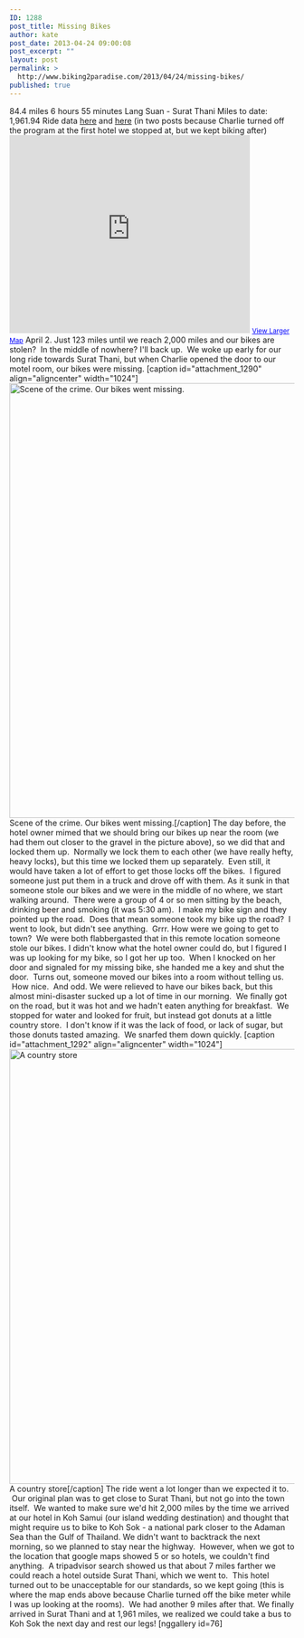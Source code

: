 ```yaml
---
ID: 1288
post_title: Missing Bikes
author: kate
post_date: 2013-04-24 09:00:08
post_excerpt: ""
layout: post
permalink: >
  http://www.biking2paradise.com/2013/04/24/missing-bikes/
published: true
---
```

84\.4 miles 6 hours 55 minutes Lang Suan - Surat Thani Miles to date: 1,961.94 Ride data <a title="ride data out of Lang Suan" href="http://cyclemeter.com/3697d4843017f541/Cycle-20130402-0621?r=e" target="_blank">here</a> and <a title="ride data into Surat Thani" href="http://cyclemeter.com/3697d4843017f541/Cycle-20130402-1540?r=e" target="_blank">here</a> (in two posts because Charlie turned off the program at the first hotel we stopped at, but we kept biking after) <iframe src="https://maps.google.com/maps?source=embed&f=q&hl=en&q=http:%2F%2Fshare.abvio.com%2F3697%2Fd484%2F3017%2Ff541%2FCyclemeter-Cycle-20130402-0621.kml&ie=UTF8&t=m&ll=9.533562,99.172811&spn=1.625126,4.092407&output=embed" height="350" width="425" frameborder="0" marginwidth="0" marginheight="0" scrolling="no"></iframe> <small><a style="color: #0000ff; text-align: left;" href="https://maps.google.com/maps?source=embed&f=q&hl=en&q=http:%2F%2Fshare.abvio.com%2F3697%2Fd484%2F3017%2Ff541%2FCyclemeter-Cycle-20130402-0621.kml&ie=UTF8&t=m&ll=9.533562,99.172811&spn=1.625126,4.092407">View Larger Map</a></small> April 2. Just 123 miles until we reach 2,000 miles and our bikes are stolen?  In the middle of nowhere? I'll back up.  We woke up early for our long ride towards Surat Thani, but when Charlie opened the door to our motel room, our bikes were missing. [caption id="attachment_1290" align="aligncenter" width="1024"]<a href="http://localhost/biking2paradise.com/?attachment_id=1290" rel="attachment wp-att-1290"><img class="size-full wp-image-1290" alt="Scene of the crime.  Our bikes went missing. " src="http://localhost/biking2paradise.com/wp-content/uploads/2013/04/2013-04-02-06-25-06.jpg" width="1024" height="768" /></a> Scene of the crime. Our bikes went missing.[/caption] The day before, the hotel owner mimed that we should bring our bikes up near the room (we had them out closer to the gravel in the picture above), so we did that and locked them up.  Normally we lock them to each other (we have really hefty, heavy locks), but this time we locked them up separately.  Even still, it would have taken a lot of effort to get those locks off the bikes.  I figured someone just put them in a truck and drove off with them. As it sunk in that someone stole our bikes and we were in the middle of no where, we start walking around.  There were a group of 4 or so men sitting by the beach, drinking beer and smoking (it was 5:30 am).  I make my bike sign and they pointed up the road.  Does that mean someone took my bike up the road?  I went to look, but didn't see anything.  Grrr. How were we going to get to town?  We were both flabbergasted that in this remote location someone stole our bikes. I didn't know what the hotel owner could do, but I figured I was up looking for my bike, so I got her up too.  When I knocked on her door and signaled for my missing bike, she handed me a key and shut the door.  Turns out, someone moved our bikes into a room without telling us.  How nice.  And odd. We were relieved to have our bikes back, but this almost mini-disaster sucked up a lot of time in our morning.  We finally got on the road, but it was hot and we hadn't eaten anything for breakfast.  We stopped for water and looked for fruit, but instead got donuts at a little country store.  I don't know if it was the lack of food, or lack of sugar, but those donuts tasted amazing.  We snarfed them down quickly. [caption id="attachment_1292" align="aligncenter" width="1024"]<a href="http://localhost/biking2paradise.com/?attachment_id=1292" rel="attachment wp-att-1292"><img class="size-full wp-image-1292" alt="A country store" src="http://localhost/biking2paradise.com/wp-content/uploads/2013/04/2013-04-02-09-17-11.jpg" width="1024" height="768" /></a> A country store[/caption] The ride went a lot longer than we expected it to.  Our original plan was to get close to Surat Thani, but not go into the town itself.  We wanted to make sure we'd hit 2,000 miles by the time we arrived at our hotel in Koh Samui (our island wedding destination) and thought that might require us to bike to Koh Sok - a national park closer to the Adaman Sea than the Gulf of Thailand. We didn't want to backtrack the next morning, so we planned to stay near the highway.  However, when we got to the location that google maps showed 5 or so hotels, we couldn't find anything.  A tripadvisor search showed us that about 7 miles farther we could reach a hotel outside Surat Thani, which we went to.  This hotel turned out to be unacceptable for our standards, so we kept going (this is where the map ends above because Charlie turned off the bike meter while I was up looking at the rooms).  We had another 9 miles after that. We finally arrived in Surat Thani and at 1,961 miles, we realized we could take a bus to Koh Sok the next day and rest our legs! [nggallery id=76]